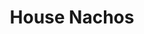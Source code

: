 ---
title: "House Nachos"
price: "$13.00"
category: "Appetizers"
img: ""
desc: "Crisy tortilla chips covered with cheese sauce taco meat and garnished with pico de gallo guacamole and sour cream"
---